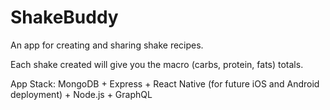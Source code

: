 # ShakeBuddy

An app for creating and sharing shake recipes.

Each shake created will give you the macro (carbs, protein, fats) totals.

App Stack:
MongoDB + Express + React Native (for future iOS and Android deployment) + Node.js + GraphQL

